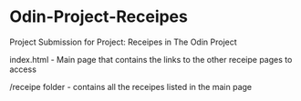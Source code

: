 # Odin-Project-Receipes
Project Submission for Project: Receipes in The Odin Project

index.html - Main page that contains the links to the other receipe pages to access

/receipe folder - contains all the receipes listed in the main page
